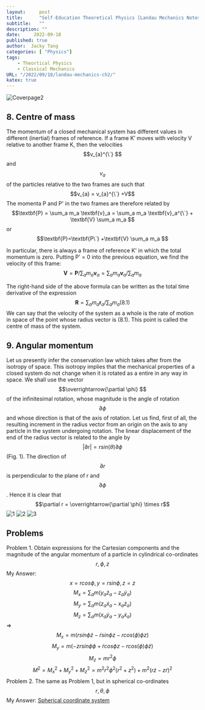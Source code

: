 ```yaml
---
layout:     post
title:      "Self-Education Theoretical Physics [Landau Mechanics Notes] Chapter 2: Conservation Laws(Part 2)"
subtitle:   ""
description: ""
date:     2022-09-18
published: true
author:  Jacky Tang
categories: [ "Physics"]
tags:
    - Theortical Physics
    - Classical Mechanics
URL: "/2022/09/18/landau-mechanics-ch2/"
katex: true
---
```


<!--more-->
![Coverpage2](/img/landau-mechanics-ch1/landau.jpg)
  ## 8. Centre of mass 
  The momentum of a closed mechanical system has different values in
different (inertial) frames of reference. If a frame K’ moves with velocity V relative to another frame K, then the velocities $$v_{a}^{\`} $$ and $$v_{a}$$ of the particles
relative to the two frames are such that $$v_{a} = v_{a}^{\`} +V$$ The momenta P and P'
in the two frames are therefore related by $$\textbf{P} = \sum_a m_a \textbf{v}_a = \sum_a m_a \textbf{v}_a^{\`} + \textbf{V} \sum_a m_a $$
  or
  $$\textbf{P}=\textbf{P\`} +\textbf{V} \sum_a m_a $$
  
  In particular, there is always a frame of reference K' in which the total
momentum is zero. Putting P' = 0 into the previous equation, we find the velocity of this frame:
  $$ \textbf{V} = \textbf{P}/ \sum_a m_a \textbf{v}_a = \sum_a m_a \textbf{v}_a / \sum_a m_a $$
  
  The right-hand side of the above formula can be written as the total time derivative of the expression
   $$ \textbf{R} = \sum_a m_a \textbf{r}_a / \sum_a m_a  (8.1)$$
We can say that the velocity of the system as a whole is the rate of motion in
space of the point whose radius vector is (8.1). This point is called the centre
of mass of the system.

  ## 9. Angular momentum 
  Let us presently infer the conservation law which takes after from the isotropy of space. This isotropy implies that the mechanical properties of a closed system do not change when it is rotated as a entire in any way in space.
  We shall use the vector $$\overrightarrow{\partial \phi} $$ of the infinitesimal rotation, whose magnitude
is the angle of rotation $$\partial \phi $$ and whose direction is that of the axis of rotation.
Let us find, first of all, the resulting increment in the radius vector from
an origin on the axis to any particle in the system undergoing rotation. The
linear displacement of the end of the radius vector is related to the angle by
$$|\partial r| = r sin(\theta) \partial \phi $$(Fig. 1). The direction of $$\partial r$$ is perpendicular to the plane
of r and $$\partial \phi $$. Hence it is clear that
$$\partial r = \overrightarrow{\partial \phi} \times r$$
 ![1](/img/landau-mechanics-ch2/5.png)
 ![2](/img/landau-mechanics-ch2/6.png)
 ![3](/img/landau-mechanics-ch2/7.png)

  ## Problems
  Problem 1. Obtain expressions for the Cartesian components and the magnitude of the
angular momentum of a particle in cylindrical co-ordinates $$r, \phi, z$$
My Answer:
$$ x = r cos\phi, y = r sin\phi, z=z$$
$$ M_x = \sum_a m(y_a \dot{z}_a - z_a \dot{y}_a)$$
$$ M_y = \sum_a m(z_a \dot{x}_a - x_a \dot{z}_a)$$
$$ M_z = \sum_a m(x_a \dot{y}_a - y_a \dot{x}_a)$$
=>
$$ M_x = m(r sin \phi \dot{z} - \dot{r} sin \phi z - r cos(\phi)\phi z)$$
$$ M_y = m(- z r sin \phi \phi + \dot{r} cos \phi z - r cos(\phi)\phi \dot{z})$$
$$ M_z = m r^{2} \phi $$
$$M^{2} = M^{2}_x+M^{2}_y+M^{2}_z=m^{2}r^{2}\phi^{2}(r^{2}+z^{2}) + m^{2}(r\dot{z}-z\dot{r})^{2}$$
  Problem 2. The same as Problem 1, but in spherical co-ordinates $$r, \theta, \phi$$
 My Answer:
  [Spherical coordinate system](https://en.wikipedia.org/wiki/Spherical_coordinate_system)
